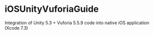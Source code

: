 # iOSUnityVuforiaGuide
Integration of Unity 5.3 + Vuforia 5.5.9 code into native iOS application (Xcode 7.3)
